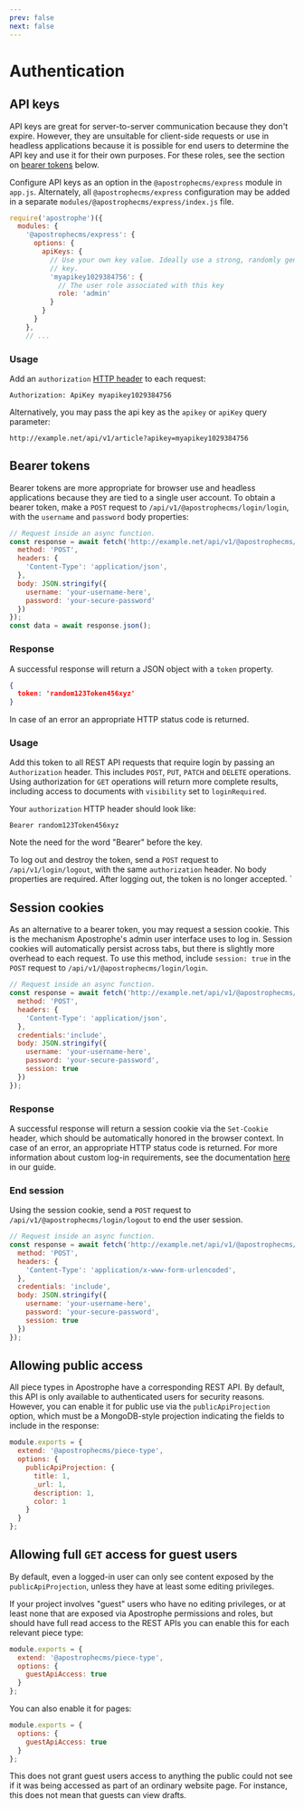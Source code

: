 ```yaml
---
prev: false
next: false
---
```

# Authentication

## API keys

API keys are great for server-to-server communication because they don't expire. However, they are unsuitable for client-side requests or use in headless applications because it is possible for end users to determine the API key and use it for their own purposes. For these roles, see the section on [bearer tokens](#bearer-tokens) below.

Configure API keys as an option in the `@apostrophecms/express` module in `app.js`. Alternately, all `@apostrophecms/express` configuration may be added in a separate `modules/@apostrophecms/express/index.js` file.

<AposCodeBlock>

``` javascript
require('apostrophe')({
  modules: {
    '@apostrophecms/express': {
      options: {
        apiKeys: {
          // Use your own key value. Ideally use a strong, randomly generated
          // key.
          'myapikey1029384756': {
            // The user role associated with this key
            role: 'admin'
          }
        }
      }
    },
    // ...
```
<template v-slot:caption>
  app.js
</template>
</AposCodeBlock>

### Usage

Add an `authorization` [HTTP header](https://developer.mozilla.org/en-US/docs/Web/HTTP/Headers/Authorization) to each request:

```
Authorization: ApiKey myapikey1029384756

```

Alternatively, you may pass the api key as the `apikey` or `apiKey` query parameter:

```
http://example.net/api/v1/article?apikey=myapikey1029384756
```

## Bearer tokens

Bearer tokens are more appropriate for browser use and headless applications because they are tied to a single user account. To obtain a bearer token, make a `POST` request to `/api/v1/@apostrophecms/login/login`, with the `username` and `password` body properties:

```javascript
// Request inside an async function.
const response = await fetch('http://example.net/api/v1/@apostrophecms/login/login', {
  method: 'POST',
  headers: {
    'Content-Type': 'application/json',
  },
  body: JSON.stringify({
    username: 'your-username-here',
    password: 'your-secure-password'
  })
});
const data = await response.json();
```

### Response

A successful response will return a JSON object with a `token` property.

``` json
{
  token: 'random123Token456xyz'
}
```

In case of an error an appropriate HTTP status code is returned.

### Usage

Add this token to all REST API requests that require login by passing an `Authorization` header. This includes `POST`, `PUT`, `PATCH` and `DELETE` operations. Using authorization for `GET` operations will return more complete results, including access to documents with `visibility` set to `loginRequired`.

Your `authorization` HTTP header should look like:

```
Bearer random123Token456xyz
```

Note the need for the word "Bearer" before the key.

To log out and destroy the token, send a `POST` request to `/api/v1/login/logout`, with the same `authorization` header. No body properties are required. After logging out, the token is no longer accepted.
`

## Session cookies

As an alternative to a bearer token, you may request a session cookie. This is the mechanism Apostrophe's admin user interface uses to log in. Session cookies will automatically persist across tabs, but there is slightly more overhead to each request. To use this method, include `session: true` in the `POST` request to `/api/v1/@apostrophecms/login/login`.

``` javascript
// Request inside an async function.
const response = await fetch('http://example.net/api/v1/@apostrophecms/login/login', {
  method: 'POST',
  headers: {
    'Content-Type': 'application/json',
  },
  credentials:'include',
  body: JSON.stringify({
    username: 'your-username-here',
    password: 'your-secure-password',
    session: true
  })
});
```

### Response

A successful response will return a session cookie via the `Set-Cookie` header, which should be automatically honored in the browser context. In case of an error, an appropriate HTTP status code is returned. For more information about custom log-in requirements, see the documentation [here](https://v3.docs.apostrophecms.org/guide/custom-login-requirements.html) in our guide.

### End session

Using the session cookie, send a `POST` request to `/api/v1/@apostrophecms/login/logout` to end the user session.

``` javascript
// Request inside an async function.
const response = await fetch('http://example.net/api/v1/@apostrophecms/login/logout', {
  method: 'POST',
  headers: {
    'Content-Type': 'application/x-www-form-urlencoded',
  },
  credentials: 'include',
  body: JSON.stringify({
    username: 'your-username-here',
    password: 'your-secure-password',
    session: true
  })
});
```

## Allowing public access

All piece types in Apostrophe have a corresponding REST API. By default, this API is only available to authenticated users for security reasons. However, you can enable it for public use via the `publicApiProjection` option, which must be a MongoDB-style projection indicating the fields to include in the response:

<AposCodeBlock>

``` javascript
module.exports = {
  extend: '@apostrophecms/piece-type',
  options: {
    publicApiProjection: {
      title: 1,
      _url: 1,
      description: 1,
      color: 1
    }
  }
};
```

<template v-slot:caption>
  modules/product/index.js
</template>
</AposCodeBlock>

## Allowing full `GET` access for guest users

By default, even a logged-in user can only see content exposed by the `publicApiProjection`,
unless they have at least some editing privileges.

If your project involves "guest" users who have no editing privileges, or at least none
that are exposed via Apostrophe permissions and roles, but should have full read access
to the REST APIs you can enable this for each relevant piece type:

<AposCodeBlock>

``` javascript
module.exports = {
  extend: '@apostrophecms/piece-type',
  options: {
    guestApiAccess: true
  }
};
```

<template v-slot:caption>
  modules/product/index.js
</template>
</AposCodeBlock>

You can also enable it for pages:

<AposCodeBlock>

``` javascript
module.exports = {
  options: {
    guestApiAccess: true
  }
};
```

<template v-slot:caption>
  modules/@apostrophecms/page/index.js
</template>
</AposCodeBlock>

This does not grant guest users access to anything the public could not see if it
was being accessed as part of an ordinary website page. For instance, this does not
mean that guests can view drafts.

